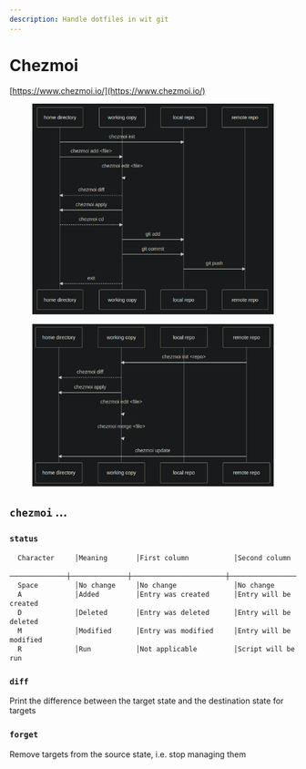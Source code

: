 ```yaml
---
description: Handle dotfiles in wit git
---
```


# Chezmoi



[https://www.chezmoi.io/](https://www.chezmoi.io/)

<figure><img src=".gitbook/assets/image (3).png" alt=""><figcaption></figcaption></figure>

<figure><img src=".gitbook/assets/image (4).png" alt=""><figcaption></figcaption></figure>

## `chezmoi` ...

### `status`

```
  Character     │Meaning       │First column           │Second column
  ──────────────┼──────────────┼───────────────────────┼──────────────────────────
  Space         │No change     │No change              │No change
  A             │Added         │Entry was created      │Entry will be created
  D             │Deleted       │Entry was deleted      │Entry will be deleted
  M             │Modified      │Entry was modified     │Entry will be modified
  R             │Run           │Not applicable         │Script will be run
```

### `diff`

Print the difference between the target state and the destination state for targets

### `forget`

Remove targets from the source state, i.e. stop managing them
